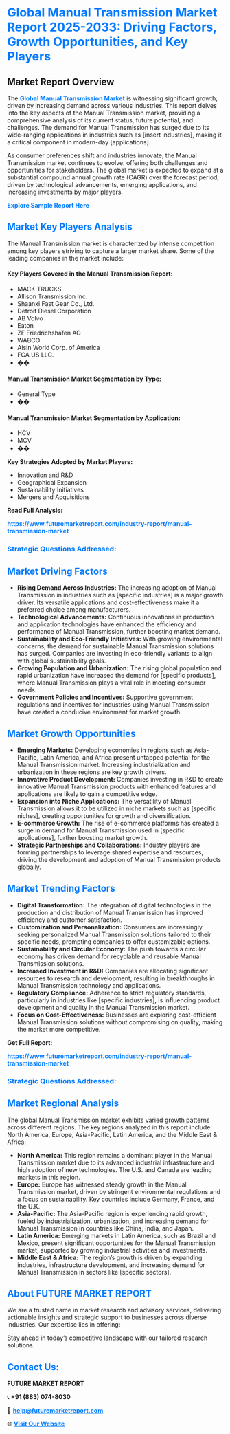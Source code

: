 <h1 style="color: #007BFF;">Global Manual Transmission Market Report 2025-2033: Driving Factors, Growth Opportunities, and Key Players</h1>

<section id="overview">
<h2>Market Report Overview</h2>
<p>The <a href="https://www.futuremarketreport.com/industry-report/manual-transmission-market" style="color: #007BFF; text-decoration: none;"><strong>Global Manual Transmission Market</strong></a> is witnessing significant growth, driven by increasing demand across various industries. This report delves into the key aspects of the Manual Transmission market, providing a comprehensive analysis of its current status, future potential, and challenges. The demand for Manual Transmission has surged due to its wide-ranging applications in industries such as [insert industries], making it a critical component in modern-day [applications].</p>
<p>As consumer preferences shift and industries innovate, the Manual Transmission market continues to evolve, offering both challenges and opportunities for stakeholders. The global market is expected to expand at a substantial compound annual growth rate (CAGR) over the forecast period, driven by technological advancements, emerging applications, and increasing investments by major players.</p>
</section>

<section id="overview">
<p><a href="https://www.futuremarketreport.com/request-sample/reportId=113817" style="color: #007BFF; text-decoration: none;"><strong>Explore Sample Report Here</strong></a></p>
</section>

<section id="key-players">
<h2 style="color: #007BFF;">Market Key Players Analysis</h2>
<p>The Manual Transmission market is characterized by intense competition among key players striving to capture a larger market share. Some of the leading companies in the market include:</p>
<h4>Key Players Covered in the Manual Transmission Report:</h4>
<ul><li>MACK TRUCKS</li><li>Allison Transmission Inc.</li><li>Shaanxi Fast Gear Co., Ltd.</li><li>Detroit Diesel Corporation</li><li>AB Volvo</li><li>Eaton</li><li>ZF Friedrichshafen AG</li><li>WABCO</li><li>Aisin World Corp. of America</li><li>FCA US LLC.</li><li>��</li></ul>
<h4>Manual Transmission Market Segmentation by Type:</h4>
<ul><li>General Type</li><li>��</li></ul>

<h4>Manual Transmission Market Segmentation by Application:</h4>
<ul><li>HCV</li><li>MCV</li><li>��</li></ul>
<p><strong>Key Strategies Adopted by Market Players:</strong></p>
<ul>
<li>Innovation and R&D</li>
<li>Geographical Expansion</li>
<li>Sustainability Initiatives</li>
<li>Mergers and Acquisitions</li>
</ul>
</section>

<section>
<p><strong>Read Full Analysis: </strong></p><a href="https://www.futuremarketreport.com/industry-report/manual-transmission-market" style="color: #007BFF; text-decoration: none;"><strong>https://www.futuremarketreport.com/industry-report/manual-transmission-market</strong></a>
<h3 style="color: #007BFF;">Strategic Questions Addressed:</h3>
</section>

<section id="driving-factors">
<h2 style="color: #007BFF;">Market Driving Factors</h2>
<ul>
<li><strong>Rising Demand Across Industries:</strong> The increasing adoption of Manual Transmission in industries such as [specific industries] is a major growth driver. Its versatile applications and cost-effectiveness make it a preferred choice among manufacturers.</li>
<li><strong>Technological Advancements:</strong> Continuous innovations in production and application technologies have enhanced the efficiency and performance of Manual Transmission, further boosting market demand.</li>
<li><strong>Sustainability and Eco-Friendly Initiatives:</strong> With growing environmental concerns, the demand for sustainable Manual Transmission solutions has surged. Companies are investing in eco-friendly variants to align with global sustainability goals.</li>
<li><strong>Growing Population and Urbanization:</strong> The rising global population and rapid urbanization have increased the demand for [specific products], where Manual Transmission plays a vital role in meeting consumer needs.</li>
<li><strong>Government Policies and Incentives:</strong> Supportive government regulations and incentives for industries using Manual Transmission have created a conducive environment for market growth.</li>
</ul>
</section>

<section id="growth-opportunities">
<h2 style="color: #007BFF;">Market Growth Opportunities</h2>
<ul>
<li><strong>Emerging Markets:</strong> Developing economies in regions such as Asia-Pacific, Latin America, and Africa present untapped potential for the Manual Transmission market. Increasing industrialization and urbanization in these regions are key growth drivers.</li>
<li><strong>Innovative Product Development:</strong> Companies investing in R&D to create innovative Manual Transmission products with enhanced features and applications are likely to gain a competitive edge.</li>
<li><strong>Expansion into Niche Applications:</strong> The versatility of Manual Transmission allows it to be utilized in niche markets such as [specific niches], creating opportunities for growth and diversification.</li>
<li><strong>E-commerce Growth:</strong> The rise of e-commerce platforms has created a surge in demand for Manual Transmission used in [specific applications], further boosting market growth.</li>
<li><strong>Strategic Partnerships and Collaborations:</strong> Industry players are forming partnerships to leverage shared expertise and resources, driving the development and adoption of Manual Transmission products globally.</li>
</ul>
</section>

<section id="trending-factors">
<h2 style="color: #007BFF;">Market Trending Factors</h2>
<ul>
<li><strong>Digital Transformation:</strong> The integration of digital technologies in the production and distribution of Manual Transmission has improved efficiency and customer satisfaction.</li>
<li><strong>Customization and Personalization:</strong> Consumers are increasingly seeking personalized Manual Transmission solutions tailored to their specific needs, prompting companies to offer customizable options.</li>
<li><strong>Sustainability and Circular Economy:</strong> The push towards a circular economy has driven demand for recyclable and reusable Manual Transmission solutions.</li>
<li><strong>Increased Investment in R&D:</strong> Companies are allocating significant resources to research and development, resulting in breakthroughs in Manual Transmission technology and applications.</li>
<li><strong>Regulatory Compliance:</strong> Adherence to strict regulatory standards, particularly in industries like [specific industries], is influencing product development and quality in the Manual Transmission market.</li>
<li><strong>Focus on Cost-Effectiveness:</strong> Businesses are exploring cost-efficient Manual Transmission solutions without compromising on quality, making the market more competitive.</li>
</ul>
</section>

<section>
<p><strong>Get Full Report: </strong></p><a href="https://www.futuremarketreport.com/industry-report/manual-transmission-market" style="color: #007BFF; text-decoration: none;"><strong>https://www.futuremarketreport.com/industry-report/manual-transmission-market</strong></a>
<h3 style="color: #007BFF;">Strategic Questions Addressed:</h3>
</section>


<section id="regional-analysis">
<h2 style="color: #007BFF;">Market Regional Analysis</h2>
<p>The global Manual Transmission market exhibits varied growth patterns across different regions. The key regions analyzed in this report include North America, Europe, Asia-Pacific, Latin America, and the Middle East & Africa:</p>
<ul>
<li><strong>North America:</strong> This region remains a dominant player in the Manual Transmission market due to its advanced industrial infrastructure and high adoption of new technologies. The U.S. and Canada are leading markets in this region.</li>
<li><strong>Europe:</strong> Europe has witnessed steady growth in the Manual Transmission market, driven by stringent environmental regulations and a focus on sustainability. Key countries include Germany, France, and the U.K.</li>
<li><strong>Asia-Pacific:</strong> The Asia-Pacific region is experiencing rapid growth, fueled by industrialization, urbanization, and increasing demand for Manual Transmission in countries like China, India, and Japan.</li>
<li><strong>Latin America:</strong> Emerging markets in Latin America, such as Brazil and Mexico, present significant opportunities for the Manual Transmission market, supported by growing industrial activities and investments.</li>
<li><strong>Middle East & Africa:</strong> The region’s growth is driven by expanding industries, infrastructure development, and increasing demand for Manual Transmission in sectors like [specific sectors].</li>
</ul>
</section>

<footer>
<h2 style="color: #007BFF;">About FUTURE MARKET REPORT</h2>
<p>We are a trusted name in market research and advisory services, delivering actionable insights and strategic support to businesses across diverse industries. Our expertise lies in offering:</p>

<p>Stay ahead in today’s competitive landscape with our tailored research solutions.</p>

<h2 style="color: #007BFF;">Contact Us:</h2>
<p><strong>FUTURE MARKET REPORT</strong></p>
<p>📞 <strong>+91 (883) 074-8030</strong></p>
<p>📧 <strong><a href="mailto:help@futuremarketreport.com" style="color: #007BFF;">help@futuremarketreport.com</a></strong></p>
<p>🌐 <strong><a href="https://www.futuremarketreport.com/" style="color: #007BFF;">Visit Our Website</a></strong></p>
</footer>